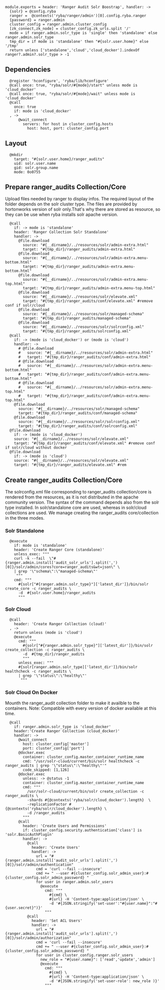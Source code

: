     
    module.exports = header: 'Ranger Audit Solr Boostrap', handler: ->
      {solr} = @config.ryba 
      ranger =  @contexts('ryba/ranger/admin')[0].config.ryba.ranger
      {password} = ranger.admin
      cluster_config = ranger.admin.cluster_config
      [zk_connect,zk_node] = cluster_config.zk_urls.split '/'
      mode = if ranger.admin.solr_type is 'single' then 'standalone' else ranger.admin.solr_type
      tmp_dir = if mode is 'standalone' then "#{solr.user.home}" else '/tmp'
      return unless ['standalone','cloud','cloud_docker'].indexOf ranger?.admin?.solr_type > -1
      
## Dependencies

      @register 'hconfigure', 'ryba/lib/hconfigure'
      @call once: true, "ryba/solr/#{mode}/start" unless mode is 'cloud_docker'
      @call once: true, "ryba/solr/#{mode}/wait" unless mode is 'cloud_docker'
      @call 
        once: true
        if: mode is 'cloud_docker'
      , ->
          @wait_connect
            servers: for host in cluster_config.hosts
              host: host, port: cluster_config.port

## Layout

      @mkdir
        target: "#{solr.user.home}/ranger_audits"
        uid: solr.user.name
        gid: solr.group.name
        mode: 0o0755

## Prepare ranger_audits Collection/Core
Upload files needed by ranger to display infos. The required layout of the folder
depends on the solr cluster type. The files are provided by hortonworks version of solr
only.That's why there are stored as resource, so they can be use when ryba installs
solr apache version.

      @call  
        if: -> mode is 'standalone'
        header: 'Ranger Collection Solr Standalone'
        handler: ->
          @file.download
            source: "#{__dirname}/../resources/solr/admin-extra.html"
            target: "#{tmp_dir}/ranger_audits/admin-extra.html"
          @file.download
            source: "#{__dirname}/../resources/solr/admin-extra.menu-bottom.html"
            target: "#{tmp_dir}/ranger_audits/admin-extra.menu-bottom.html"
          @file.download
            source: "#{__dirname}/../resources/solr/admin-extra.menu-top.html"
            target: "#{tmp_dir}/ranger_audits/admin-extra.menu-top.html"
          @file.download
            source: "#{__dirname}/../resources/solr/elevate.xml"
            target: "#{tmp_dir}/ranger_audits/conf/elevate.xml" #remove conf if solr/cloud
          @file.download
            source: "#{__dirname}/../resources/solr/managed-schema"
            target: "#{tmp_dir}/ranger_audits/managed-schema"
          @file.download
            source: "#{__dirname}/../resources/solr/solrconfig.xml"
            target: "#{tmp_dir}/ranger_audits/solrconfig.xml"
      @call
        if: -> (mode is 'cloud_docker') or (mode is 'cloud')
        handler: ->
          # @file.download
          #   source: "#{__dirname}/../resources/solr/admin-extra.html"
          #   target: "#{tmp_dir}/ranger_audits/conf/admin-extra.html"
          # @file.download
          #   source: "#{__dirname}/../resources/solr/admin-extra.menu-bottom.html"
          #   target: "#{tmp_dir}/ranger_audits/conf/admin-extra.menu-bottom.html"
          # @file.download
          #   source: "#{__dirname}/../resources/solr/admin-extra.menu-top.html"
          #   target: "#{tmp_dir}/ranger_audits/conf/admin-extra.menu-top.html"
        @file.download
          source: "#{__dirname}/../resources/solr/managed-schema"
          target: "#{tmp_dir}/ranger_audits/conf/managed-schema"
        @file.download
          source: "#{__dirname}/../resources/solr/solrconfig.xml"
          target: "#{tmp_dir}/ranger_audits/conf/solrconfig.xml"
      @file.download
        if: -> (mode is 'cloud_docker')
        source: "#{__dirname}/../resources/solr/elevate.xml"
        target: "#{tmp_dir}/ranger_audits/conf/elevate.xml" #remove conf if solr/cloud without docker
      @file.download
        if: -> (mode is 'cloud')
        source: "#{__dirname}/../resources/solr/elevate.xml"
        target: "#{tmp_dir}/ranger_audits/elevate.xml" #rem
        
## Create ranger_audits Collection/Core
The solrconfig.xml file corresponding to ranger_audits collection/core is rendered from
the resources, as it is not distributed in the apache community version.
The syntax of the command depends also from the solr type installed.
In solr/standalone core are used, whereas in solr/cloud collections are used.
We manage creating the ranger_audits core/collection in the three modes.

### Solr Standalone

      @execute
        if: mode is 'standalone'
        header: 'Create Ranger Core (standalone)'
        unless_exec: """
        curl -k --fail  \"#{ranger.admin.install['audit_solr_urls'].split(',')[0]}/solr/admin/cores?core=ranger_audits&wt=json\" \
        | grep '\"schema\":\"managed-schema\"'
         """
        cmd: """
          #{solr["#{ranger.admin.solr_type}"]['latest_dir']}/bin/solr create_core -c ranger_audits \
          -d  #{solr.user.home}/ranger_audits
          """

### Solr Cloud

      @call
        header: 'Create Ranger Collection (cloud)'
      , ->
        return unless (mode is 'cloud')
        @execute
          cmd: """
            #{solr["#{ranger.admin.solr_type}"]['latest_dir']}/bin/solr create_collection -c ranger_audits \
            -d  #{tmp_dir}/ranger_audits
            """
          unless_exec: """
          #{solr[ranger.admin.solr_type]['latest_dir']}/bin/solr healthcheck -c ranger_audits \
          | grep '\"status\":\"healthy\"'
           """

### Solr Cloud On Docker
Mounth the ranger_audit collection folder to make it availble to the containers.
Note: Compatible with every version of docker available at this time.

      @call
        if: ranger.admin.solr_type is 'cloud_docker'
        header:'Create Ranger Collection (cloud_docker)'
        handler: ->
          @wait_connect
            host: cluster_config['master']
            port: cluster_config['port']
          @docker.exec
            container: cluster_config.master_container_runtime_name
            cmd: "/usr/solr-cloud/current/bin/solr healthcheck -c ranger_audits | grep '\"status\":\"healthy\"'"
            code_skipped: [1,126]
          @docker.exec
            unless: -> @status -1
            container: cluster_config.master_container_runtime_name
            cmd: """
              /usr/solr-cloud/current/bin/solr create_collection -c ranger_audits \
              -shards #{@contexts('ryba/solr/cloud_docker').length}  \
              -replicationFactor #{@contexts('ryba/solr/cloud_docker').length} \
              -d /ranger_audits
            """
          @call
            header: 'Create Users and Permissions'
            if: cluster_config.security.authentication['class'] is 'solr.BasicAuthPlugin'
            handler: ->
              @call 
                header: 'Create Users'
                handler: ->
                  url = "#{ranger.admin.install['audit_solr_urls'].split(',')[0]}/solr/admin/authentication"
                  cmd = 'curl --fail --insecure'
                  cmd += " --user #{cluster_config.solr_admin_user}:#{cluster_config.solr_admin_password} "
                  for user in ranger.admin.solr_users
                    @execute
                      cmd: """
                        #{cmd} \
                        #{url} -H 'Content-type:application/json' \
                        -d '#{JSON.stringify('set-user':"#{user.name}":"#{user.secret}")}'
                      """
              @call 
                header: 'Set ACL Users'
                handler: ->
                  url = "#{ranger.admin.install['audit_solr_urls'].split(',')[0]}/solr/admin/authorization"
                  cmd = 'curl --fail --insecure'
                  cmd += " --user #{cluster_config.solr_admin_user}:#{cluster_config.solr_admin_password} "
                  for user in cluster_config.ranger.solr_users
                    new_role = "#{user.name}": ['read','update','admin']
                    @execute
                      cmd: """
                        #{cmd} \
                        #{url} -H 'Content-type:application/json' \
                        -d '#{JSON.stringify('set-user-role': new_role )}'
                      """

[ranger-solr-script]:(https://community.hortonworks.com/questions/29291/ranger-solr-script-create-ranger-audits-collection.html)
